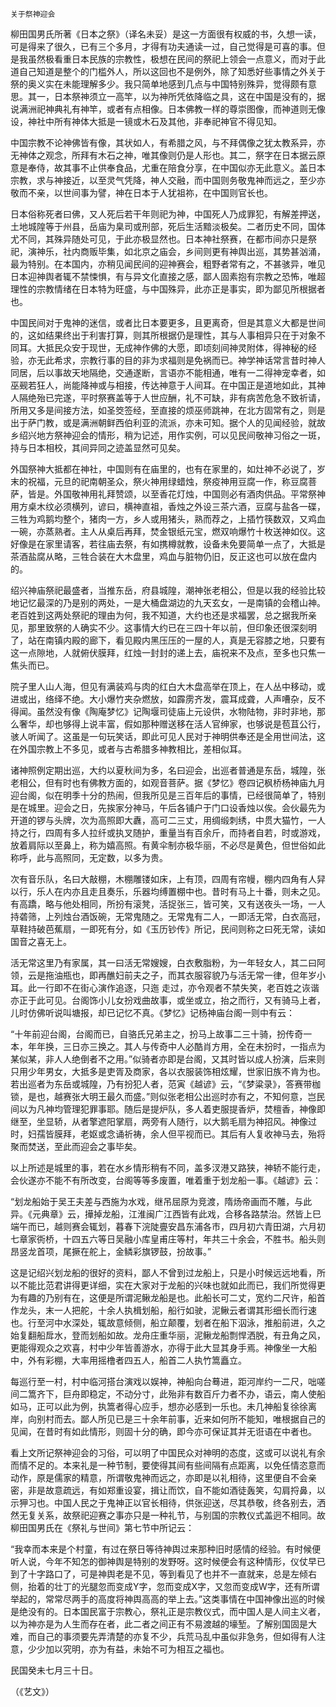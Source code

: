     关于祭神迎会 

   柳田国男氏所著《日本之祭》（译名未妥）是这一方面很有权威的书，久想一读，可是得来了很久，已有三个多月，才得有功夫通读一过，自己觉得是可喜的事。但是我虽然极看重日本民族的宗教性，极想在民间的祭祀上领会一点意义，而对于此道自己知道是整个的门槛外人，所以这回也不是例外，除了知悉好些事情之外关于祭的奥义实在未能理解多少。我只简单地感到几点与中国特别殊异，觉得颇有意思。其一，日本祭神须立一高竿，以为神所凭依降临之具，这在中国是没有的，据说满洲祀神典礼有神竿，或者有点相像。日本佛教一样的尊崇图像，而神道则无像设，神社中所有神体大抵是一镜或木石及其他，非奉祀神官不得见知。

   中国宗教不论神佛皆有像，其状如人，有希腊之风，与不拜偶像之犹太教系异，亦无神体之观念，所拜有木石之神，唯其像则仍是人形也。其二，祭字在日本据云原意是奉侍，故其事不止供奉食品，尤重在陪食分享，在中国似亦无此意义。盖日本宗教，求与神接近，以至灵气凭降，神人交融，而中国则务敬鬼神而远之，至少亦敬而不亲，以世间事为譬，神在日本于人犹祖祢，在中国则官长也。

   日本俗称死者曰佛，又人死后若干年则祀为神，中国死人乃成罪犯，有解差押送，土地城隍等于州县，岳庙为臬司或刑部，死后生活黯淡极矣。二者历史不同，国体尤不同，其殊异随处可见，于此亦极显然也。日本神社祭赛，在都市间亦只是祭祀，演神乐，社内商贩毕集，如北京之庙会，乡间则更有神舆出巡，其势甚汹涌，最为特别。在本国内，亦稍见闻民间的迎神赛会，粗野者常有之，不甚骇异，唯见日本迎神舆者辄不禁悚惧，有与异文化直接之感，鄙人固素抱有宗教之恐怖，唯超理性的宗教情绪在日本特为旺盛，与中国殊异，此亦正是事实，即为鄙见所根据者也。

   中国民间对于鬼神的迷信，或者比日本要更多，且更离奇，但是其意义大都是世间的，这如结果终出于利害打算，则其所根据仍是理性，其与人事相异只在于对象不同耳。大抵民众安于现世，无成神作佛的大愿，即顷刻间神灵附体，得神秘的经验，亦无此希求，宗教行事的目的非为求福则是免祸而已。神学神话常言昔时神人同居，后以事故天地隔绝，交通遂断，言语亦不能相通，唯有一二得神宠幸者，如巫觋若狂人，尚能降神或与相接，传达神意于人间耳。在中国正是道地如此，其神人隔绝殆已完遂，平时祭赛盖等于人世应酬，礼不可缺，非有病苦危急不致祈请，所用又多是间接方法，如圣筊签经，至直接的烦巫师跳神，在北方固常有之，则是出于萨门教，或是满洲朝鲜西伯利亚的流派，亦未可知。据个人的见闻经验，就故乡绍兴地方祭神迎会的情形，稍为记述，用作实例，可以见民间敬神习俗之一斑，持与日本相校，其间异同之迹盖显然可见矣。

   外国祭神大抵都在神社，中国则有在庙里的，也有在家里的，如灶神不必说了，岁末的祝福，元旦的祀南朝圣众，祭火神用绿蜡烛，祭疫神用豆腐一作，称豆腐菩萨，皆是。外国敬神用礼拜赞颂，以至香花灯烛，中国则必有酒肉供品。平常祭神用方桌木纹必须横列，谚曰，横神直祖，香烛之外设三茶六酒，豆腐与盐各一碟，三牲为鸡鹅均整个，猪肉一方，乡人或用猪头，熟而荐之，上插竹筷数双，又鸡血一碗，亦蒸熟者。主人从桌后再拜，焚金银纸元宝，燃双响爆竹十枚送神如仪。这好像是在家里请客，若往庙去祭，有如携樽就教，设备未免要简单一点了，大抵是茶酒盐腐从略，三牲合装在大木盘里，鸡血与脏物仍旧，反正这也可以放在盘内的。

   绍兴神庙祭祀最盛者，当推东岳，府县城隍，潮神张老相公，但是以我的经验比较地记忆最深的乃是别的两处，一是大桶盘湖边的九天玄女，一是南镇的会稽山神。老百姓到这两处祭祀的理由为何，我不知道，大约也还是求福罢，总之据我所亲见，那里致祭的人确实不少。这事情大约已在三四十年以前，但印象还很深刻明了，站在南镇内殿的廊下，看见殿内黑压压的一屋的人，真是无容膝之地，只要有这一点隙地，人就俯伏膜拜，红烛一封封的递上去，庙祝来不及点，至多也只焦一焦头而已。

   院子里人山人海，但见有满装鸡与肉的红白大木盘高举在顶上，在人丛中移动，或进或出，络绎不绝。大小爆竹夹杂燃放，如霹雳齐发，震耳成聋，人声嘈杂，反不得闻。虽然没有像《陶庵梦忆》记陶堰司徒庙上元设供，水物陆物，非时非地，那么奢华，却也够得上说丰富，假如那种赠送移在活人官绅家，也够说是苞苴公行，骇人听闻了。这虽是一句玩笑话，即此可见人民对于神明供奉还是全用世间法，这在外国宗教上不多见，或者与古希腊多神教相比，差相似耳。

   诸神照例定期出巡，大约以夏秋间为多，名曰迎会，出巡者普通是东岳，城隍，张老相公，但有时也有佛教方面的，如观音菩萨。据《梦忆》卷四记枫桥杨神庙九月迎台阁，似在明季十分的热闹，但我所见是三百年后的事情，已经很简单了，特别是在城里。迎会之日，先挨家分神马，午后各铺户于门口设香烛以俟。会伙最先为开道的锣与头牌，次为高照即大纛，高可二三丈，用绸缎刺绣，中贯大猫竹，一人持之行，四周有多人拉纤或执叉随护，重量当有百余斤，而持者自若，时或游戏，放着肩际以至鼻上，称为嬉高照。有黄伞制亦极华丽，不必尽是黄色，但世俗如此称呼，此与高照同，无定数，以多为贵。

   次有音乐队，名曰大敲棚，木棚雕镂如床，上有顶，四周有帘幔，棚内四角有人舁以行，乐人在内亦且走且奏乐，乐器均缚置棚中也。昔时有马上十番，则未之见。有高蹻，略与他处相同，所扮有滚凳，活捉张三，皆可笑，又有送夜头一场，一人持砻筛，上列烛台酒饭碗，无常鬼随之。无常鬼有二人，一即活无常，白衣高冠，草鞋持破芭蕉扇，一即死有分，如《玉历钞传》所记，民间则称之曰死无常，读如国音之喜无上。

   活无常这里乃有家属，其一曰活无常嫂嫂，白衣敷脂粉，为一年轻女人，其二曰阿领，云是拖油瓶也，即再醮妇前夫之子，而其衣服容貌乃与活无常一律，但年岁小耳。此一行即不在街心演作追逐，只迤 走过，亦令观者不禁失笑，老百姓之诙谐亦正于此可见。台阁饰小儿女扮戏曲故事，或坐或立，抬之而行，又有骑马上者，儿时仿佛听说叫塘报，却已记忆不真。《梦忆》记杨神庙台阁一则中有云：

   “十年前迎台阁，台阁而已，自骆氏兄弟主之，扮马上故事二三十骑，扮传奇一本，年年换，三日亦三换之。其人与传奇中人必酷肖方用，全在未扮时，一指点为某似某，非人人绝倒者不之用。”似骑者亦即是台阁，又其时皆以成人扮演，后来则只用少年男女，大抵多是吏胥及商家，各以衣服装饰相炫耀，世家旧族不肯为也。若出巡者为东岳或城隍，乃有扮犯人者，范寅《越谚》云，“《梦粱录》，答赛带枷锁，是也，越赛张大明王最久而盛。”则似张老相公出巡时亦有之，不知何意，岂民间以为凡神均管理犯罪事耶。随后是提炉队，多人着吏服提香炉，焚檀香，神像即继至，坐显轿，从者擎遮阳掌扇，两旁有人随行，以大鹅毛扇为神招风。神像过时，妇孺皆膜拜，老妪或念诵祈祷，余人但平视而已。其后有人复收神马去，殆将聚而焚送，至此而迎会之事毕矣。

   以上所述是城里的事，若在水乡情形稍有不同，盖多汊港又路狭，神轿不能行走，会伙遂亦不能不有所改变，台阁等等多废置，唯着重于划龙船一事。《越谚》云：

   “划龙船始于吴王夫差与西施为水戏，继吊屈原为竞渡，隋炀帝画而不雕，与此异。《元典章》云，撶掉龙船，江淮闽广江西皆有此戏，合移各路禁治。然皆上巳端午而已，越则赛会辄划，暮春下浣陡亹安昌东浦各市，四月初六青田湖，六月初七章家衖桥，十四五六等日吴融小库皇甫庄等村，年共三十余会，不胜书。船头则昂竖龙首项，尾撅在舵上，金鳞彩旗锣鼓，扮故事。”

   这是记绍兴划龙船的很好的资料，鄙人不曾到过龙船上，只是小时候远远地看，所以不能比范君讲得更详细，实在大家对于龙船的兴味也就如此而已，我们所觉得更为有趣的乃别有在，这便是所谓泥鳅龙船是也。此船长可二丈，宽约二尺许，船首作龙头，末一人把舵，十余人执楫划船，船行如驶，泥鳅云者谓其形细长而行速也。行至河中水深处，辄故意倾侧，船立颠覆，划者在船下泅泳，推船前进，久之始复翻船戽水，登而划船如故。龙舟庄重华丽，泥鳅龙船剽悍洒脱，有丑角之风，更能得观众之欢喜，村中少年皆善游水，亦得于此大显其身手焉。神像坐一大船中，外有彩棚，大率用摇橹者四五人，船首二人执竹篙矗立。

   每巡行至一村，村中临河搭台演戏以娱神，神船向台蓦进，距河岸约一二尺，咄嗟间二篙齐下，巨舟即稳定，不动分寸，此殆非有数百斤力者不办，语云，南人使船如马，正可以此为例，执篙者得心应手，想亦必感到一乐也。未几神船复徐徐离岸，向别村而去。鄙人所见已是三十余年前事，近来如何所不能知，唯根据自己的见闻，在昔时有如此情形，则固十分的确，即今亦可保证其并无诳语在中者也。

   看上文所记祭神迎会的习俗，可以明了中国民众对神明的态度，这或可以说礼有余而情不足的。本来礼是一种节制，要使得其间有些间隔有点距离，以免任情恣意而动作，原是儒家的精意，所谓敬鬼神而远之，亦即是以礼相待，这里便自不会亲密，非是故意疏远，有如郑重设宴，揖让而饮，自不能如酒徒轰笑，勾肩捋鼻，以示狎习也。中国人民之于鬼神正以官长相待，供张迎送，尽其恭敬，终各别去，洒然无复关系，故祭祀迎赛之事亦只是一种礼节，与别国的宗教仪式盖迥不相同。故柳田国男氏在《祭礼与世间》第七节中所记云：

   “我幸而本来是个村童，有过在祭日等待神舆过来那种旧时感情的经验。有时候便听人说，今年不知怎的御神舆是特别的发野呀。这时候便会有这种情形，仪仗早已到了十字路口了，可是神舆老是不见，等到看见了也并不一直就来，总是左倾右侧，抬着的壮丁的光腿忽而变成Y字，忽而变成X字，又忽而变成W字，还有所谓举起的，常常尽两手的高度将神舆高高的举上去。”这类事情在中国神像出巡的时候是绝没有的。日本国民富于宗教心，祭礼正是宗教仪式，而中国人是人间主义者，以为神亦是为人生而存在者，此二者之间正有不易渡越的壕堑。了解别国固是大难，而自己的事须要先弄清楚的亦复不少，兵荒马乱中虽似非急务，但如得有人注意，少少加以究明，亦为有益，未始不可为相互之福也。

   民国癸未七月三十日。

   （《艺文》）

